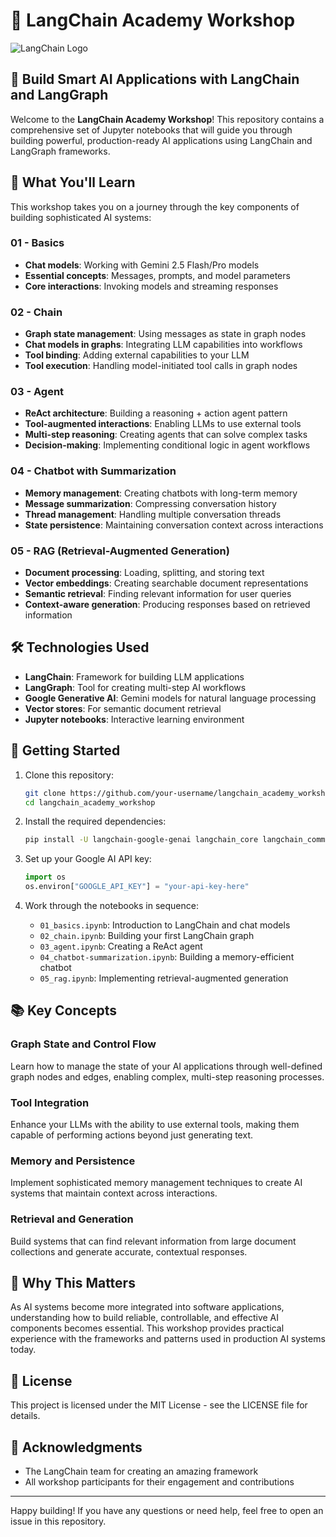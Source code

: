 # 🔗 LangChain Academy Workshop

![LangChain Logo](https://python.langchain.com/img/langchain.svg)

## 🚀 Build Smart AI Applications with LangChain and LangGraph

Welcome to the **LangChain Academy Workshop**! This repository contains a comprehensive set of Jupyter notebooks that will guide you through building powerful, production-ready AI applications using LangChain and LangGraph frameworks.

## 🧠 What You'll Learn

This workshop takes you on a journey through the key components of building sophisticated AI systems:

### 01 - Basics
- **Chat models**: Working with Gemini 2.5 Flash/Pro models
- **Essential concepts**: Messages, prompts, and model parameters
- **Core interactions**: Invoking models and streaming responses

### 02 - Chain
- **Graph state management**: Using messages as state in graph nodes
- **Chat models in graphs**: Integrating LLM capabilities into workflows
- **Tool binding**: Adding external capabilities to your LLM
- **Tool execution**: Handling model-initiated tool calls in graph nodes

### 03 - Agent
- **ReAct architecture**: Building a reasoning + action agent pattern
- **Tool-augmented interactions**: Enabling LLMs to use external tools
- **Multi-step reasoning**: Creating agents that can solve complex tasks
- **Decision-making**: Implementing conditional logic in agent workflows

### 04 - Chatbot with Summarization
- **Memory management**: Creating chatbots with long-term memory
- **Message summarization**: Compressing conversation history
- **Thread management**: Handling multiple conversation threads
- **State persistence**: Maintaining conversation context across interactions

### 05 - RAG (Retrieval-Augmented Generation)
- **Document processing**: Loading, splitting, and storing text
- **Vector embeddings**: Creating searchable document representations
- **Semantic retrieval**: Finding relevant information for user queries
- **Context-aware generation**: Producing responses based on retrieved information

## 🛠️ Technologies Used

- **LangChain**: Framework for building LLM applications
- **LangGraph**: Tool for creating multi-step AI workflows
- **Google Generative AI**: Gemini models for natural language processing
- **Vector stores**: For semantic document retrieval
- **Jupyter notebooks**: Interactive learning environment

## 🏁 Getting Started

1. Clone this repository:
   ```bash
   git clone https://github.com/your-username/langchain_academy_workshop.git
   cd langchain_academy_workshop
   ```

2. Install the required dependencies:
   ```bash
   pip install -U langchain-google-genai langchain_core langchain_community langgraph langgraph-prebuilt langchain-text-splitters
   ```

3. Set up your Google AI API key:
   ```python
   import os
   os.environ["GOOGLE_API_KEY"] = "your-api-key-here"
   ```

4. Work through the notebooks in sequence:
   - `01_basics.ipynb`: Introduction to LangChain and chat models
   - `02_chain.ipynb`: Building your first LangChain graph
   - `03_agent.ipynb`: Creating a ReAct agent
   - `04_chatbot-summarization.ipynb`: Building a memory-efficient chatbot
   - `05_rag.ipynb`: Implementing retrieval-augmented generation

## 📚 Key Concepts

### Graph State and Control Flow
Learn how to manage the state of your AI applications through well-defined graph nodes and edges, enabling complex, multi-step reasoning processes.

### Tool Integration
Enhance your LLMs with the ability to use external tools, making them capable of performing actions beyond just generating text.

### Memory and Persistence
Implement sophisticated memory management techniques to create AI systems that maintain context across interactions.

### Retrieval and Generation
Build systems that can find relevant information from large document collections and generate accurate, contextual responses.

## 🌟 Why This Matters

As AI systems become more integrated into software applications, understanding how to build reliable, controllable, and effective AI components becomes essential. This workshop provides practical experience with the frameworks and patterns used in production AI systems today.

## 📝 License

This project is licensed under the MIT License - see the LICENSE file for details.

## 🤝 Acknowledgments

- The LangChain team for creating an amazing framework
- All workshop participants for their engagement and contributions

---

Happy building! If you have any questions or need help, feel free to open an issue in this repository.
